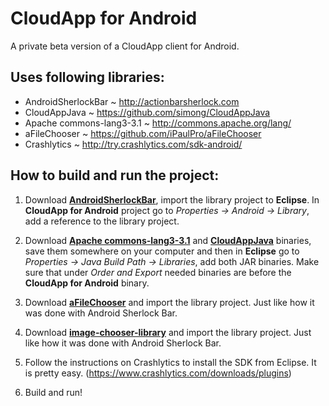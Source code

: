 CloudApp for Android
=====================

A private beta version of a CloudApp client for Android.

Uses following libraries:
-------------------------
- AndroidSherlockBar ~ http://actionbarsherlock.com
- CloudAppJava ~ https://github.com/simong/CloudAppJava
- Apache commons-lang3-3.1 ~ http://commons.apache.org/lang/
- aFileChooser ~ https://github.com/iPaulPro/aFileChooser
- Crashlytics ~ http://try.crashlytics.com/sdk-android/

How to build and run the project:
---------------------------------
1. Download **[AndroidSherlockBar](http://actionbarsherlock.com)**, import the library project to **Eclipse**. In **CloudApp for Android** project go to *Properties -> Android -> Library*, add a reference to the library project.

2. Download **[Apache commons-lang3-3.1](http://commons.apache.org/lang/)** and **[CloudAppJava](https://github.com/simong/CloudAppJava)** binaries, save them somewhere on your computer and then in **Eclipse** go to *Properties -> Java Build Path -> Libraries*, add both JAR binaries. Make sure that under *Order and Export* needed binaries are before the **CloudApp for Android** binary.

3. Download **[aFileChooser](https://github.com/iPaulPro/aFileChooser)** and import the library project. Just like how it was done with Android Sherlock Bar.

4. Download **[image-chooser-library](https://github.com/coomar2841/image-chooser-library)** and import the library project. Just like how it was done with Android Sherlock Bar.

5. Follow the instructions on Crashlytics to install the SDK from Eclipse. It is pretty easy. (https://www.crashlytics.com/downloads/plugins)

6. Build and run!
